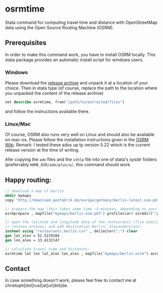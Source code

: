 # osrmtime

Stata command for computing travel time and distance with OpenStreetMap data using the Open Source Routing Machine (OSRM).

## Prerequisites

In order to make this command work, you have to install OSRM locally. This stata package provides an automatic install script for windows users.

### Windows

Please download the [release archive](https://github.com/christophrust/osrmtime/releases/download/v1.3.3/osrmtime_release1.3.3.zip) and unpack it at a location of your choice. Then in stata type (of course, replace the path to the location where you unpacked the content of the release archive)

```stata
net describe osrmtime, from("/path/to/extracted/files")
```

and follow the instructions available there.


### Linux/Mac

Of course, OSRM also runs very well on Linux and should also be available on mac-os. Please follow the installation instructions given in the [OSRM Wiki](https://github.com/Project-OSRM/osrm-backend/wiki). Remark: I tested these ados up tp version 5.22 which is the current release version at the time of writing.

Afer copying the `ado` files and the `sthlp` file into one of stata's sysdir folders (preferrably `HOME_DIR/ado/plus/o/`, this command should work.


## Happy routing:

```stata
// download a map of berlin
mkdir mymaps
copy "http://download.geofabrik.de/europe/germany/berlin-latest.osm.pbf" "mymaps/berlin.osm.pbf" , replace

// prepare the map (this takes some time ~5 minutes, depending on your system):
osrmprepare , mapfile("mymaps/berlin.osm.pbf") profile(car) osrmdir("/path/to/osrm/")

// open the latitude and longitude data of the restaurants (file available in
// release archvei) and add destination Berlin, Alexanderplatz:
insheet using "restaurants_berlin.csv" , delimiter(";") clear
gen lat_alex = 52.5219184
gen lon_alex = 13.4132147

// calculate travel time and distances:
osrmtime lat lon lat_alex lon_alex , mapfile("mymaps/berlin.osrm") osrmdir("/path/to/osrm/")
```

## Contact

In case something doesn't work, please feel free to contact me at christoph[dot]rust[at]ur[dot]de.
